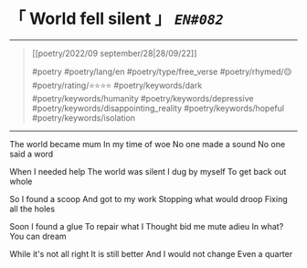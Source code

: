 # &#12300; World fell silent &#12301; *`EN#082`*

---

> [[poetry/2022/09 september/28|28/09/22]]
> 
> #poetry 
> #poetry/lang/en 
> #poetry/type/free_verse 
> #poetry/rhymed/🟡 
> #poetry/rating/⭐⭐⭐⭐ 
> #poetry/keywords/dark #poetry/keywords/humanity #poetry/keywords/depressive #poetry/keywords/disappointing_reality #poetry/keywords/hopeful #poetry/keywords/isolation 

---

The world became mum
In my time of woe
No one made a sound
No one said a word

When I needed help
The world was silent
I dug by myself
To get back out whole

So I found a scoop
And got to my work
Stopping what would droop
Fixing all the holes

Soon I found a glue
To repair what I
Thought bid me mute adieu
In what? You can dream


While it's not all right
It is still better
And I would not change
Even a quarter